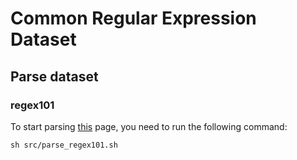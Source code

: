 # Common Regular Expression Dataset

## Parse dataset

### regex101
To start parsing <a href="https://regex101.com/library">this</a> page, you need to run the following command:
```shell
sh src/parse_regex101.sh
```
